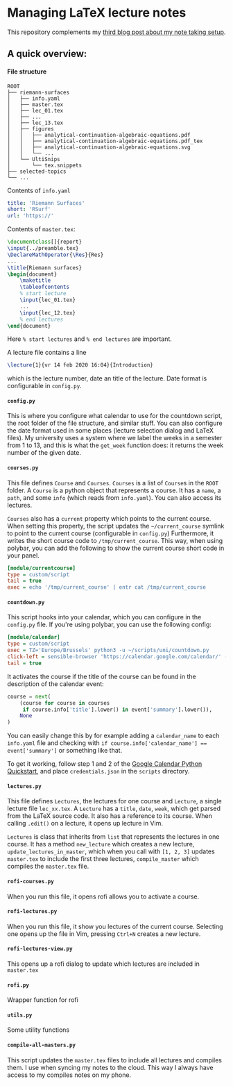 # Managing LaTeX lecture notes

This repository complements my [third blog post about my note taking setup](https://castel.dev/post/lecture-notes-3).

## A quick overview:

#### File structure

```
ROOT
├── riemann-surfaces
│   ├── info.yaml
│   ├── master.tex
│   ├── lec_01.tex
│   ├── ...
│   ├── lec_13.tex
│   ├── figures
│   │   ├── analytical-continuation-algebraic-equations.pdf
│   │   ├── analytical-continuation-algebraic-equations.pdf_tex
│   │   ├── analytical-continuation-algebraic-equations.svg
│   │   └── ...
│   └── UltiSnips
│       └── tex.snippets
├── selected-topics
└── ...
```

Contents of `info.yaml`
```yaml
title: 'Riemann Surfaces'
short: 'RSurf'
url: 'https://'
```

Contents of  `master.tex`:

```tex
\documentclass[]{report}
\input{../preamble.tex}
\DeclareMathOperator{\Res}{Res}
...
\title{Riemann surfaces}
\begin{document}
    \maketitle
    \tableofcontents
    % start lecture
    \input{lec_01.tex}
    ...
    \input{lec_12.tex}
    % end lectures
\end{document}
```

Here `% start lectures` and `% end lectures` are important.

A lecture file contains a line
```latex
\lecture{1}{vr 14 feb 2020 16:04}{Introduction}
```
which is the lecture number, date an title of the lecture. Date format is configurable in `config.py`.

#### `config.py`

This is where you configure what calendar to use for the countdown script, the root folder of the file structure, and similar stuff. You can also configure the date format used in some places (lecture selection dialog and LaTeX files).
My university uses a system where we label the weeks in a semester from 1 to 13, and this is what the `get_week` function does: it returns the week number of the given date.

#### `courses.py`

This file defines `Course` and `Courses`.
`Courses` is a list of `Course`s in the `ROOT` folder.
A `Course` is a python object that represents a course.
It has a `name`, a `path`, and some `info` (which reads from `info.yaml`).
You can also access its lectures.

`Courses` also has a `current` property which points to the current course.
When setting this property, the script updates the `~/current_course` symlink to point to the current course (configurable in `config.py`)
Furthermore, it writes the short course code to `/tmp/current_course`.
This way, when using polybar, you can add the following to show the current course short code in your panel.

```ini
[module/currentcourse]
type = custom/script
tail = true
exec = echo '/tmp/current_course' | entr cat /tmp/current_course
```


#### `countdown.py`

This script hooks into your calendar, which you can configure in the `config.py` file.
If you're using polybar, you can use the following config:

```ini
[module/calendar]
type = custom/script
exec = TZ='Europe/Brussels' python3 -u ~/scripts/uni/countdown.py
click-left = sensible-browser 'https://calendar.google.com/calendar/' -- &
tail = true
```

It activates the course if the title of the course can be found in the description of the calendar event:
```python
course = next(
    (course for course in courses
     if course.info['title'].lower() in event['summary'].lower()),
    None
)
```

You can easily change this by for example adding a `calendar_name` to each `info.yaml` file and checking with `if course.info['calendar_name'] == event['summary']` or something like that.

To get it working, follow step 1 and 2 of the [Google Calendar Python Quickstart](https://developers.google.com/calendar/quickstart/python), and place `credentials.json` in the `scripts` directory.

#### `lectures.py`

This file defines `Lectures`, the lectures for one course and `Lecture`, a single lecture file `lec_xx.tex`.
A `Lecture` has a `title`, `date`, `week`, which get parsed from the LaTeX source code. It also has a reference to its course.
When calling `.edit()` on a lecture, it opens up lecture in Vim.

`Lectures` is class that inherits from `list` that represents the lectures in one course.
It has a method `new_lecture` which creates a new lecture, `update_lectures_in_master`, which when you call with `[1, 2, 3]` updates `master.tex` to include the first three lectures, `compile_master` which compiles the `master.tex` file.

#### `rofi-courses.py`

When you run this file, it opens rofi allows you to activate a course.

#### `rofi-lectures.py`

When you run this file, it show you lectures of the current course.
Selecting one opens up the file in Vim, pressing `Ctrl+N` creates a new lecture.

#### `rofi-lectures-view.py`

This opens up a rofi dialog to update which lectures are included in `master.tex`

#### `rofi.py`

Wrapper function for rofi

#### `utils.py`

Some utility functions

#### `compile-all-masters.py`

This script updates the `master.tex` files to include all lectures and compiles them. I use when syncing my notes to the cloud. This way I always have access to my compiles notes on my phone.

